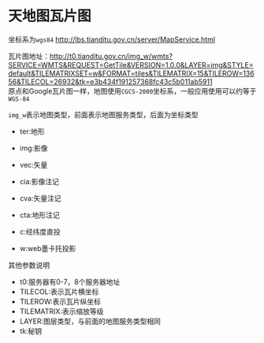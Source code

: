 天地图瓦片图
===

坐标系为`wgs84` http://lbs.tianditu.gov.cn/server/MapService.html

瓦片图地址：http://t0.tianditu.gov.cn/img_w/wmts?SERVICE=WMTS&REQUEST=GetTile&VERSION=1.0.0&LAYER=img&STYLE=default&TILEMATRIXSET=w&FORMAT=tiles&TILEMATRIX=15&TILEROW=13656&TILECOL=26932&tk=e3b434f191257368fc43c5b011ab5911  
原点和Google瓦片图一样，地图使用`CGCS-2000`坐标系，一般应用使用可以约等于`WGS-84`

`img_w`表示地图类型，前面表示地图服务类型，后面为坐标类型

* ter:地形
* img:影像

* vec:矢量

* cia:影像注记

* cva:矢量注记

* cta:地形注记
* c:经纬度直投
* w:web墨卡托投影

其他参数说明

* t0:服务器有0-7，8个服务器地址
* TILECOL:表示瓦片横坐标
* TILEROW:表示瓦片纵坐标
* TILEMATRIX:表示缩放等级
* LAYER:图层类型，与前面的地图服务类型相同
* tk:秘钥







